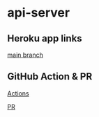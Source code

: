 # api-server

## Heroku app links

[main branch](https://ishaq-api-server.herokuapp.com/)

## GitHub Action & PR

[Actions](https://github.com/IshaqAlathamneh/api-server/actions)



[ PR](https://github.com/IshaqAlathamneh/api-server/pull/2)


